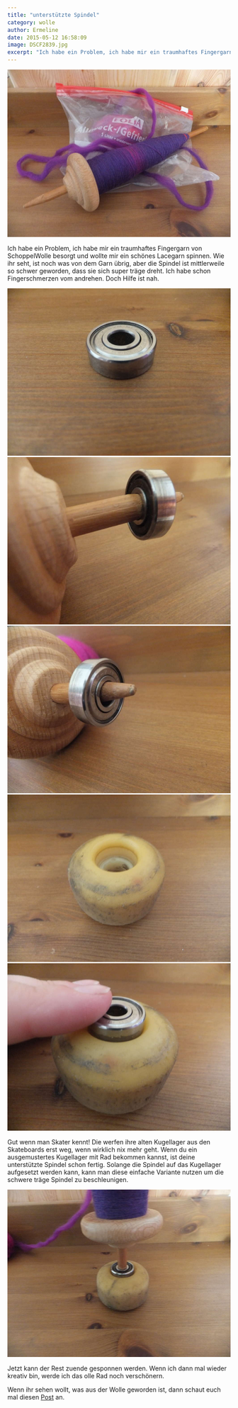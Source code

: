 ```yaml
---
title: "unterstützte Spindel"
category: wolle
author: Ermeline
date: 2015-05-12 16:58:09
image: DSCF2839.jpg
excerpt: "Ich habe ein Problem, ich habe mir ein traumhaftes Fingergarn von SchoppelWolle besorgt und wollte mir ein schönes Lacegarn spinnen. "
---
```


![Spindel mit Wolle](DSCF2839.jpg)

Ich habe ein Problem, ich habe mir ein traumhaftes Fingergarn von SchoppelWolle besorgt und wollte mir ein schönes Lacegarn spinnen. Wie ihr seht, ist noch was von dem Garn übrig, aber die Spindel ist mittlerweile so schwer geworden, dass sie sich super träge dreht. Ich habe schon Fingerschmerzen vom andrehen. Doch Hilfe ist nah.

![Kugellager](DSCF2846.jpg)
![passt auf Spindel](DSCF2847.jpg)
![sitzt locker auf Spindel](DSCF2848.jpg)
![altes Skateboardrad](DSCF2845.jpg)
![Kugellager in das Rad](DSCF2850.jpg)

Gut wenn man Skater kennt! Die werfen ihre alten Kugellager aus den Skateboards erst weg, wenn wirklich nix mehr geht. Wenn du ein ausgemustertes Kugellager mit Rad bekommen kannst, ist deine unterstützte Spindel schon fertig. Solange die Spindel auf das Kugellager aufgesetzt werden kann, kann man diese einfache Variante nutzen um die schwere träge Spindel zu beschleunigen.

![fertige Unterstützung](DSCF2851.jpg)

Jetzt kann der Rest zuende gesponnen werden. Wenn ich dann mal wieder kreativ bin, werde ich das olle Rad noch verschönern. 

Wenn ihr sehen wollt, was aus der Wolle geworden ist, dann schaut euch mal diesen [Post](http://flauschiversum.de/2015/07/gut-betucht/) an.
